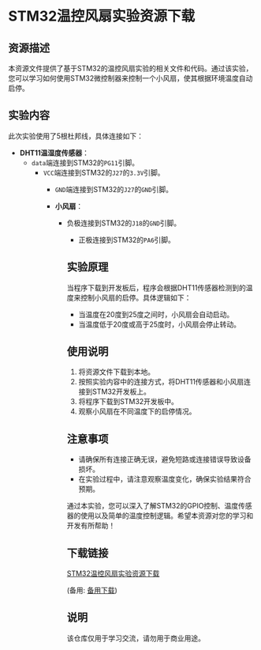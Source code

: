 # STM32温控风扇实验资源下载

## 资源描述

本资源文件提供了基于STM32的温控风扇实验的相关文件和代码。通过该实验，您可以学习如何使用STM32微控制器来控制一个小风扇，使其根据环境温度自动启停。

## 实验内容

此次实验使用了5根杜邦线，具体连接如下：

- **DHT11温湿度传感器**：
  - `data`端连接到STM32的`PG11`引脚。
    - `VCC`端连接到STM32的`J27`的`3.3V`引脚。
      - `GND`端连接到STM32的`J27`的`GND`引脚。

      - **小风扇**：
        - 负极连接到STM32的`J18`的`GND`引脚。
          - 正极连接到STM32的`PA6`引脚。

          ## 实验原理

          当程序下载到开发板后，程序会根据DHT11传感器检测到的温度来控制小风扇的启停。具体逻辑如下：

          - 当温度在20度到25度之间时，小风扇会自动启动。
          - 当温度低于20度或高于25度时，小风扇会停止转动。

          ## 使用说明

          1. 将资源文件下载到本地。
          2. 按照实验内容中的连接方式，将DHT11传感器和小风扇连接到STM32开发板上。
          3. 将程序下载到STM32开发板中。
          4. 观察小风扇在不同温度下的启停情况。

          ## 注意事项

          - 请确保所有连接正确无误，避免短路或连接错误导致设备损坏。
          - 在实验过程中，请注意观察温度变化，确保实验结果符合预期。

          通过本实验，您可以深入了解STM32的GPIO控制、温度传感器的使用以及简单的温度控制逻辑。希望本资源对您的学习和开发有所帮助！

          ## 下载链接
          [STM32温控风扇实验资源下载](https://pan.quark.cn/s/76b538eb4277) 

          (备用: [备用下载](https://pan.baidu.com/s/1mVeyn0CSAg1z8Z5eakxjMg?pwd=1234))

          ## 说明

          该仓库仅用于学习交流，请勿用于商业用途。

